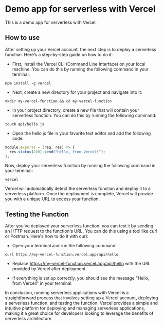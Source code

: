 # Demo app for serverless with Vercel

This is a demo app for serverless with Vercel.

## How to use

After setting up your Vercel account, the next step is to deploy a serverless function. Here's a step-by-step guide on how to do it:

- First, install the Vercel CLI (Command Line Interface) on your local machine. You can do this by running the following command in your terminal:
```shell
npm install -g vercel
```

- Next, create a new directory for your project and navigate into it:

```shell
mkdir my-vercel-function && cd my-vercel-function
```

- In your project directory, create a new file that will contain your serverless function. You can do this by running the following command:

```shell
touch api/hello.js
```

- Open the hello.js file in your favorite text editor and add the following code:

```javascript
module.exports = (req, res) => {
  res.status(200).send("Hello, from Vercel!");
};
```

Now, deploy your serverless function by running the following command in your terminal:

```shell
vercel
```


Vercel will automatically detect the serverless function and deploy it to a serverless platform. Once the deployment is complete, Vercel will provide you with a unique URL to access your function.

## Testing the Function

After you've deployed your serverless function, you can test it by sending an HTTP request to the function's URL. You can do this using a tool like curl or Postman. Here's how to do it with curl:

- Open your terminal and run the following command:

```shell
curl https://my-vercel-function.vercel.app/api/hello
```

- Replace https://my-vercel-function.vercel.app/api/hello with the URL provided by Vercel after deployment.

- If everything is set up correctly, you should see the message "Hello, from Vercel!" in your terminal.

In conclusion, running serverless applications with Vercel is a straightforward process that involves setting up a Vercel account, deploying a serverless function, and testing the function. Vercel provides a simple and intuitive platform for deploying and managing serverless applications, making it a great choice for developers looking to leverage the benefits of serverless architecture.
